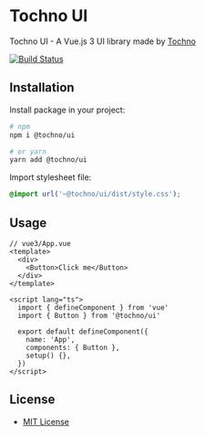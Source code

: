 # Tochno UI

Tochno UI - A Vue.js 3 UI library made by [Tochno](https://tochno.pro/)

[![Build Status](https://app.travis-ci.com/somersetinc/manage-web-ui.svg?token=ufjvYfS73fhVZjXzGXAn&branch=main)](https://app.travis-ci.com/somersetinc/manage-web-ui)

## Installation

Install package in your project:
```bash
# npm
npm i @tochno/ui

# or yarn
yarn add @tochno/ui
```
Import stylesheet file:
```css
@import url('~@tochno/ui/dist/style.css');
```

## Usage
```vue
// vue3/App.vue
<template>
  <div>
    <Button>Click me</Button>
  </div>
</template>

<script lang="ts">
  import { defineComponent } from 'vue'
  import { Button } from '@tochno/ui'
  
  export default defineComponent({
    name: 'App',
    components: { Button },
    setup() {},
  })
</script>
```

## License
* [MIT License](http://spdx.org/licenses/MIT.html)
